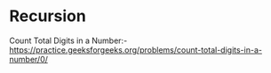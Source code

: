 # Recursion

 Count Total Digits in a Number:-
 https://practice.geeksforgeeks.org/problems/count-total-digits-in-a-number/0/
